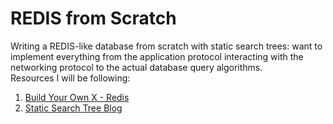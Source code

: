 # REDIS from Scratch
Writing a REDIS-like database from scratch with static search trees: want to implement everything from the application protocol interacting with the networking protocol to the actual database query algorithms. 
<br>
Resources I will be following:
1) [Build Your Own X - Redis](https://build-your-own.org/redis/#table-of-contents)
2) [Static Search Tree Blog](https://curiouscoding.nl/posts/static-search-tree/)
